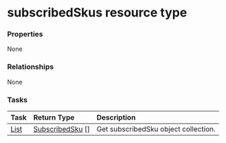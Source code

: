 # subscribedSkus resource type



### Properties
None

### Relationships
None


### Tasks

| Task		   | Return Type	|Description|
|:---------------|:--------|:----------|
|[List](../api/subscribedsku_list.md) | [SubscribedSku](subscribedsku.md) [] |Get subscribedSku object collection. |

<!-- uuid: 0fdcf050-d7c1-4141-90f7-cee8d23a1a45
2015-10-09 18:12:09 UTC -->